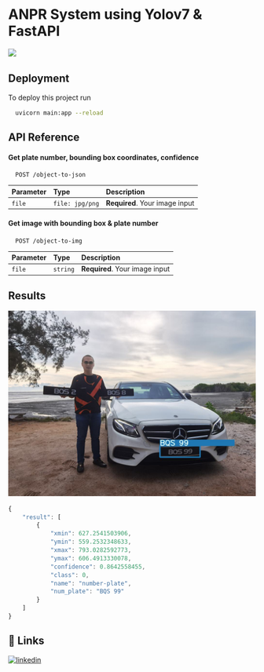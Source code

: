 # ANPR System using Yolov7 & FastAPI

![](https://github.com/Willissarino/anpr_yolov7_fastAPI/blob/master/results/test.gif)


## Deployment

To deploy this project run

```bash
  uvicorn main:app --reload
```


## API Reference

#### Get plate number, bounding box coordinates, confidence

````http
  POST /object-to-json
````

| Parameter | Type     | Description                |
| :-------- | :------- | :------------------------- |
| ``file`` |``file: jpg/png`` | **Required**. Your image input|

#### Get image with bounding box & plate number

````http
  POST /object-to-img
````

| Parameter | Type     | Description                       |
| :-------- | :------- | :-------------------------------- |
| `file`      | `string` | **Required**. Your image input |

## Results

![Alt text](results/test.jpg?raw=true "Title")
```javascript
{
    "result": [
        {
            "xmin": 627.2541503906,
            "ymin": 559.2532348633,
            "xmax": 793.0282592773,
            "ymax": 606.4913330078,
            "confidence": 0.8642558455,
            "class": 0,
            "name": "number-plate",
            "num_plate": "BQS 99"
        }
    ]
}
```


## 🔗 Links
[![linkedin](https://img.shields.io/badge/linkedin-0A66C2?style=for-the-badge&logo=linkedin&logoColor=white)]([https://www.linkedin.com/](https://www.linkedin.com/in/willissarino-itam/))

